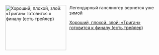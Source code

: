 <!--2025-10-14 11:45:43-->
<div class="yb">
  <div class="rss kino_kino"><a href="https://www.kino-teatr.ru/kino/news/y2025/10-14/39301/" title="Хороший, плохой, злой: «Триган» готовится к финалу (есть трейлер)"><img src="https://www.kino-teatr.ru/news/1/0/39301/poster.jpg" width="196" height="147" align="left" hspace="5" style="margin: 0px 10px 0px 5px" alt="Хороший, плохой, злой: «Триган» готовится к финалу (есть трейлер)"/></a>Легендарный ганслингер вернется уже зимой <p class="titl"><a href="https://www.kino-teatr.ru/kino/news/y2025/10-14/39301/">Хороший, плохой, злой: «Триган» готовится к финалу (есть трейлер)</a></p></div>
</div>
